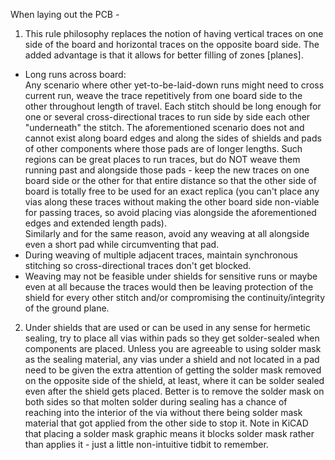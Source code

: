When laying out the PCB - 

1. This rule philosophy replaces the notion of having vertical traces on one side of the board and horizontal traces on the opposite board side.  The added advantage is that it allows for better filling of zones [planes].
 -  Long runs across board:  
Any scenario where other yet-to-be-laid-down runs might need to cross current run, weave the trace repetitively from one board side to the other throughout length of travel.  Each stitch should be long enough for one or several cross-directional traces to run side by side each other "underneath" the stitch.
The aforementioned scenario does not and cannot exist along board edges and along the sides of shields and pads of other components where those pads are of longer lengths.  Such regions can be great places to run traces, but do NOT weave them running past and alongside those pads - keep the new traces on one board side or the other for that entire distance so that the other side of board is totally free to be used for an exact replica (you can't place any vias along these traces without making the other board side non-viable for passing traces, so avoid placing vias alongside the aforementioned edges and extended length pads).  
Similarly and for the same reason, avoid any weaving at all alongside even a short pad while circumventing that pad.
 -  During weaving of multiple adjacent traces, maintain synchronous stitching so cross-directional traces don't get blocked.
 -  Weaving may not be feasible under shields for sensitive runs or maybe even at all because the traces would then be leaving protection of the shield for every other stitch and/or compromising the continuity/integrity of the ground plane.

2. Under shields that are used or can be used in any sense for hermetic sealing, try to place all vias within pads so they get solder-sealed when components are placed.  Unless you are agreeable to using solder mask as the sealing material, any vias under a shield and not located in a pad need to be given the extra attention of getting the solder mask removed on the opposite side of the shield, at least, where it can be solder sealed even after the shield gets placed.  Better is to remove the solder mask on both sides so that molten solder during sealing has a chance of reaching into the interior of the via without there being solder mask material that got applied from the other side to stop it.  Note in KiCAD that placing a solder mask graphic means it blocks solder mask rather than applies it - just a little non-intuitive tidbit to remember.
